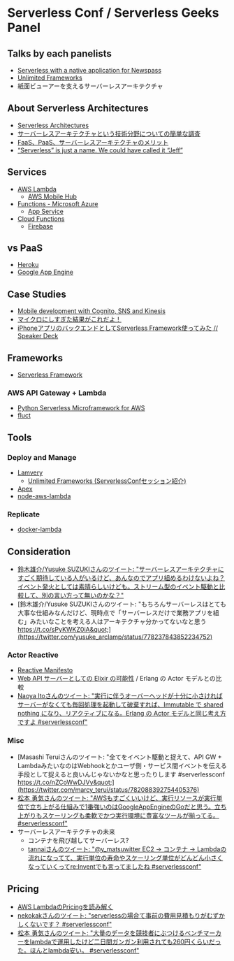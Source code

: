 # Serverless Conf / Serverless Geeks Panel

## Talks by each panelists

- [Serverless with a native application for Newspass](https://speakerdeck.com/ymatsuwitter/serverless-with-a-native-application-for-newspass)
- [Unlimited Frameworks](http://www.slideshare.net/slideshow/embed_code/key/cCealgMvuj1XuK)
- 紙面ビューアーを支えるサーバーレスアーキテクチャ

## About Serverless Architectures

- [Serverless Architectures](http://www.martinfowler.com/articles/serverless.html)
- [サーバーレスアーキテクチャという技術分野についての簡単な調査](http://qiita.com/zerobase/items/3bc0d15980b472af841d)
- [FaaS、PaaS、サーバーレスアーキテクチャのメリット](https://www.infoq.com/jp/news/2016/06/faas-serverless-architecture)
- [“Serverless” is just a name. We could have called it “Jeff”](https://serverless.zone/serverless-is-just-a-name-we-could-have-called-it-jeff-1958dd4c63d7#.mrnb2u4lx)

## Services

- [AWS Lambda](https://aws.amazon.com/jp/lambda/)
	- [AWS Mobile Hub](https://aws.amazon.com/jp/mobile/)
- [Functions - Microsoft Azure](https://azure.microsoft.com/ja-jp/services/functions/)
	- [App Service](https://azure.microsoft.com/ja-jp/services/app-service/mobile/)
- [Cloud Functions](https://cloud.google.com/functions/)
	- [Firebase](https://firebase.google.com/)

## vs PaaS
- [Heroku](https://www.heroku.com/)
- [Google App Engine](https://cloud.google.com/appengine/)

## Case Studies

- [Mobile development with Cognito, SNS and Kinesis](https://speakerdeck.com/ymatsuwitter/mobile-development-with-cognito-sns-and-kinesis)
- [マイクロにしすぎた結果がこれだよ！](http://www.slideshare.net/mosa_siru/ss-64839846)
- [iPhoneアプリのバックエンドとしてServerless Framework使ってみた // Speaker Deck](https://speakerdeck.com/mackato/iphoneapurifalsebatukuendotositeserverless-frameworkshi-tutemita)

## Frameworks
- [Serverless Framework](https://serverless.com/)

### AWS API Gateway + Lambda 
- [Python Serverless Microframework for AWS](https://github.com/awslabs/chalice)
- [fluct](https://github.com/fluct/fluct)

## Tools

### Deploy and Manage
- [Lamvery](https://github.com/marcy-terui/lamvery)
	- [Unlimited Frameworks (ServerlessConfセッション紹介)](http://yoshidashingo.hatenablog.com/entry/2016/09/04/191614)
- [Apex](https://github.com/apex/apex)
- [node-aws-lambda](https://github.com/ThoughtWorksStudios/node-aws-lambda)

### Replicate
- [docker-lambda](https://github.com/lambci/docker-lambda)

## Consideration

- [鈴木雄介/Yusuke SUZUKIさんのツイート: &quot;サーバーレスアーキテクチャにすごく期待している人がいるけど、あんなのでアプリ組めるわけないよね？イベント発火としては素晴らしいけども。ストリーム型のイベント駆動と比較して、別の言い方って無いのかな？&quot;](https://twitter.com/yusuke_arclamp/status/778020039194611712)
- [鈴木雄介/Yusuke SUZUKIさんのツイート: &quot;もちろんサーバーレスはとても大事な仕組みなんだけど、現時点で「サーバーレスだけで業務アプリを組む」みたいなことを考える人はアーキテクチャ分かってないなと思う https://t.co/sPyKWKZ0iA&quot;](https://twitter.com/yusuke_arclamp/status/778237843852234752)

### Actor Reactive

- [Reactive Manifesto](http://www.reactivemanifesto.org/ja)
- [Web API サーバーとしての Elixir の可能性](https://speakerdeck.com/naoya/web-api-sabatositefalse-elixir-falseke-neng-xing) / Erlang の Actor モデルとの比較
- [Naoya Itoさんのツイート: &quot;実行に伴うオーバーヘッドが十分に小さければサーバーがなくても毎回処理を起動して破棄すれば、Immutable で shared nothing になり、リアクティブになる。Erlang の Actor モデルと同じ考え方ですよ #serverlessconf&quot;](https://twitter.com/naoya_ito/status/782081868120240129)

### Misc

- [Masashi Teruiさんのツイート: &quot;全てをイベント駆動と捉えて、API GW + LambdaみたいなのはWebhookとかユーザ側・サービス間イベントを伝える手段として捉えると良いんじゃないかなと思ったりします #serverlessconf https://t.co/nZCoWwDJVy&quot;](https://twitter.com/marcy_terui/status/782088392754405376)
- [松本 勇気さんのツイート: &quot;AWSもすごくいいけど、実行リソースが実行単位で立ち上がる仕組みで1番強いのはGoogleAppEngineのGoだと思う。立ち上がりもスケーリングも柔軟でかつ実行環境に豊富なツールが揃ってる。 #serverlessconf&quot;](https://twitter.com/y_matsuwitter/status/782086254422659072)
- サーバーレスアーキテクチャの未来
	- コンテナを飛び越してサーバーレス?
	- [tannaiさんのツイート: &quot;@y_matsuwitter EC2 -&gt; コンテナ -&gt; Lambdaの流れになってて、実行単位の寿命やスケーリング単位がどんどん小さくなっていくってre:Inventでも言ってましたね #serverlessconf&quot;](https://twitter.com/yuukigoodman/status/782085094601207809)

## Pricing

- [AWS LambdaのPricingを読み解く](http://qiita.com/Keisuke69/items/e3f79b50b6039175401b)
- [nekokakさんのツイート: &quot;serverlessの場合て事前の費用見積もりがむずかしくないです？ #serverlessconf&quot;](https://twitter.com/nekokak/status/782085862607552513)
- [松本 勇気さんのツイート: &quot;大量のデータを競技者にぶつけるベンチマーカーをlambdaで運用したけど二日間ガンガン利用されても260円くらいだった。ほんとlambda安い。 #serverlessconf&quot;](https://twitter.com/y_matsuwitter/status/782128999036092416)
